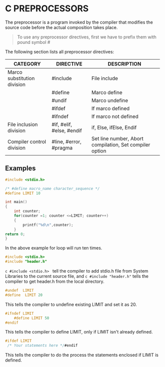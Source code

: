 # C PREPROCESSORS
The preprocessor is a program invoked by the compiler that modifies the source code before the actual composition takes place.

> To use any preprocessor directives, first we have to prefix them with pound symbol #

The following section lists all preprocessor directives:

| CATEGORY | DIRECTIVE | DESCRIPTION |
|----------|-----------|-------------|
| Marco substitution division | #include | File include |
| | #define | Marco define |
| | #undif | Marco undefine |
| | #ifdef | If marco defined |
| | #ifndef | If marco not defined |
| File inclusion division | #if, #elif, #else, #endif | if, Else, ifElse, Endif |
| Compiler control division | #line, #error, #pragma | Set line number, Abort compilation, Set compiler option |

## Examples

```c
#include <stdio.h>

/* #define macro_name character_sequence */
#define LIMIT 10

int main()
{
    int counter;
    for(counter =1; counter <=LIMIT; counter++)
    {
        printf("%d\n",counter);
    }
return 0;
}
```
In the above example for loop will run ten times.

```c
#include <stdio.h>
#include "header.h"
```
```c #include <stdio.h> ``` tell the compiler to add stdio.h file from System Libraries to the current source file, and ```c #include "header.h"``` tells the compiler to get header.h from the local directory.

```c
#undef  LIMIT
#define  LIMIT 20
```
This tells the compiler to undefine existing LIMIT and set it as 20.

```c
#ifndef LIMIT
    #define LIMIT 50
#endif
```
This tells the compiler to define LIMIT, only if LIMIT isn't already defined.

```c 
#ifdef LIMIT
 /* Your statements here */#endif
```  
This tells the compiler to do the process the statements enclosed if LIMIT is defined.

